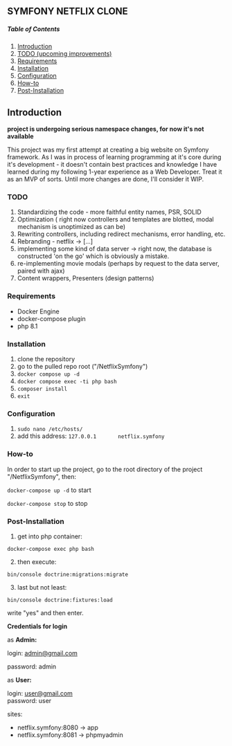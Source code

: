 ## **SYMFONY NETFLIX CLONE** 

##### Table of Contents
1. [Introduction](#introduction)  
2. [TODO (upcoming improvements)](#TODO)  
3. [Requirements](#Requirements)
4. [Installation](#Installation)
5. [Configuration](#Configuration)
6. [How-to](#How-to)
7. [Post-Installation](#Post-Installation)

## Introduction

**project is undergoing serious namespace changes, for now it's not available**

This project was my first attempt at creating a big website on Symfony framework.
As I was in process of learning programming at it's core during it's development - 
it doesn't contain best practices and knowledge I have learned during my following 1-year experience
as a Web Developer. 
Treat it as an MVP of sorts. Until more changes are done, I'll consider it WIP.

### TODO
1. Standardizing the code - more faithful entity names, PSR, SOLID
2. Optimization ( right now controllers and templates are blotted, modal mechanism is unoptimized as can be)
3. Rewriting controllers, including redirect mechanisms, error handling, etc.
4. Rebranding - netflix -> [...]
5. implementing some kind of data server -> right now, the database is constructed 'on the go' which is obviously a mistake.
6. re-implementing movie modals (perhaps by request to the data server, paired with ajax)
7. Content wrappers, Presenters (design patterns)

### Requirements
- Docker Engine
- docker-compose plugin
- php 8.1

### Installation

1. clone the repository
2. go to the pulled repo root ("/NetflixSymfony")
3. ``docker compose up -d``
4. ``docker compose exec -ti php bash``
5. ``composer install``
6. ``exit``

### Configuration
1. ``sudo nano /etc/hosts/``
2. add this address:
   ``127.0.0.1       netflix.symfony``


### How-to
In order to start up the project, 
go to the root directory of the project "/NetflixSymfony", then:

```docker-compose up -d```  to start

```docker-compose stop```  to stop

### Post-Installation

1. get into php container:

```docker-compose exec php bash```

2. then execute:

```bin/console doctrine:migrations:migrate```

3. last but not least:


```bin/console doctrine:fixtures:load```

write "yes" and then enter.

**Credentials for login**

as **Admin:**

login: admin@gmail.com

password: admin

as **User:**

login: user@gmail.com   
password: user

sites:

- netflix.symfony:8080 -> app
- netflix.symfony:8081 -> phpmyadmin